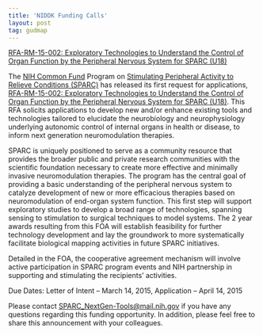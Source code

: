 ```yaml
---
title: 'NIDDK Funding Calls'
layout: post
tag: gudmap
---
```


[RFA-RM-15-002: Exploratory Technologies to Understand the Control of Organ Function by the Peripheral Nervous System for SPARC (U18)](http://grants.nih.gov/grants/guide/rfa-files/RFA-RM-15-002.html)  

The [NIH Common Fund](http://commonfund.nih.gov/) Program on [Stimulating Peripheral Activity to Relieve Conditions (SPARC)](http://commonfund.nih.gov/sparc/overview) has released its first request for applications, [RFA-RM-15-002: Exploratory Technologies to Understand the Control of Organ Function by the Peripheral Nervous System for SPARC (U18)](http://grants.nih.gov/grants/guide/rfa-files/RFA-RM-15-002.html). This RFA solicits applications to develop new and/or enhance existing tools and technologies tailored to elucidate the neurobiology and neurophysiology underlying autonomic control of internal organs in health or disease, to inform next generation neuromodulation therapies.  

SPARC is uniquely positioned to serve as a community resource that provides the broader public and private research communities with the scientific foundation necessary to create more effective and minimally invasive neuromodulation therapies. The program has the central goal of providing a basic understanding of the peripheral nervous system to catalyze development of new or more efficacious therapies based on neuromodulation of end-organ system function. This first step will support exploratory studies to develop a broad range of technologies, spanning sensing to stimulation to surgical techniques to model systems. The 2 year awards resulting from this FOA will establish feasibility for further technology development and lay the groundwork to more systematically facilitate biological mapping activities in future SPARC initiatives.  

Detailed in the FOA, the cooperative agreement mechanism will involve active participation in SPARC program events and NIH partnership in supporting and stimulating the recipients’ activities.  

Due Dates: Letter of Intent – March 14, 2015, Application – April 14, 2015  

Please contact [SPARC_NextGen-Tools@mail.nih.gov](mailto:SPARC_NextGen-Tools@mail.nih.gov) if you have any questions regarding this funding opportunity. In addition, please feel free to share this announcement with your colleagues.